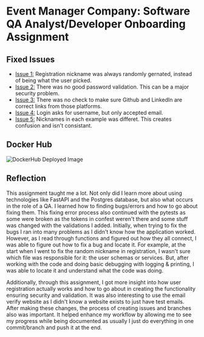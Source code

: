 # Event Manager Company: Software QA Analyst/Developer Onboarding Assignment

## Fixed Issues
* [Issue 1:](https://github.com/Jhr-4/IS218_HW10/issues/1) Registration nickname was always randomly gernated, instead of being what the user picked.
* [Issue 2:](https://github.com/Jhr-4/IS218_HW10/issues/3) There was no good password validation. This can be a major security problem.
* [Issue 3:](https://github.com/Jhr-4/IS218_HW10/issues/5) There was no check to make sure Github and LinkedIn are correct links from those platforms.
* [Issue 4:](https://github.com/Jhr-4/IS218_HW10/issues/7) Login asks for username, but only accepted email.
* [Issue 5:](https://github.com/Jhr-4/IS218_HW10/issues/9) Nicknames in each example was differet. This creates confusion and isn't consistant.

## Docker Hub
![DockerHub Deployed Image]()

## Reflection 
This assignment taught me a lot. Not only did I learn more about using technologies like FastAPI and the Postgres database, but also what occurs in the role of a QA. I learned how to finding bugs/errors and how to go about fixing them. This fixing error process also continued with the pytests as some were broken as the tokens in confest weren't there and some stuff was changed with the validations I added. Initially, when trying to fix the bugs I ran into many problems as I didn't know how the application worked. However, as I read through functions and figured out how they all connect, I was able to figure out how to fix a bug and locate it. For example, at the start when I went to fix the random nickname in registration, I wasn't sure which file was responsible for it: the user schemas or services. But, after working with the code and doing basic debugging with logging & printing, I was able to locate it and understand what the code was doing. 

Additionally, through this assignment, I got more insight into how user registration actually works and how to go about in creating the functionality ensuring security and validation. It was also interesting to use the email verify website as I didn't know a website exists to just have test emails. After making these changes, the process of creating issues and branches also was important. It helped enhance my workflow by allowing me to see my progress while being documented as usually I just do everything in one commit/branch and push it at the end.